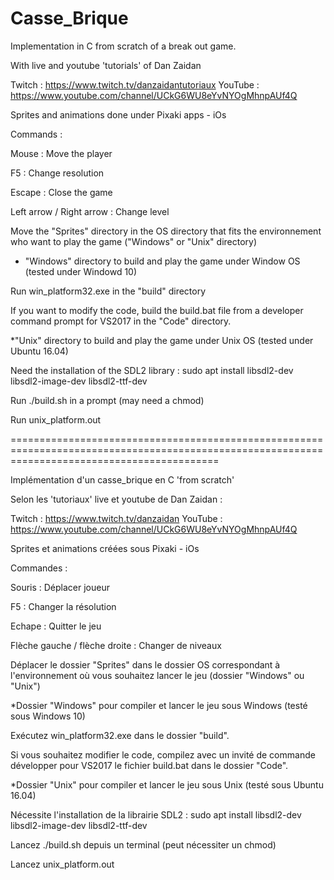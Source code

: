 # Casse_Brique

Implementation in C from scratch of a break out game.

With live and youtube 'tutorials' of Dan Zaidan


Twitch : https://www.twitch.tv/danzaidantutoriaux
YouTube : https://www.youtube.com/channel/UCkG6WU8eYvNYOgMhnpAUf4Q

Sprites and animations done under Pixaki apps - iOs

Commands :

Mouse : Move the player

F5 : Change resolution

Escape : Close the game

Left arrow / Right arrow : Change level

Move the "Sprites" directory in the OS directory that fits the environnement who want to play the game ("Windows" or "Unix" directory)

* "Windows" directory to build and play the game under Window OS (tested under Windowd 10)

Run win_platform32.exe in the "build" directory

If you want to modify the code, build the build.bat file from a developer command prompt for VS2017 in the "Code" directory.

*"Unix" directory to build and play the game under Unix OS (tested under Ubuntu 16.04)

Need the installation of the SDL2 library : sudo apt install libsdl2-dev libsdl2-image-dev libsdl2-ttf-dev

Run ./build.sh in a prompt (may need a chmod)

Run unix_platform.out

================================================================================================================================================


Implémentation d'un casse_brique en C 'from scratch' 

Selon les 'tutoriaux' live et youtube de Dan Zaidan :

Twitch : https://www.twitch.tv/danzaidan
YouTube : https://www.youtube.com/channel/UCkG6WU8eYvNYOgMhnpAUf4Q

Sprites et animations créées sous Pixaki - iOs

Commandes : 

Souris :                        Déplacer joueur

F5 :                            Changer la résolution 

Echape :                        Quitter le jeu

Flèche gauche / flèche droite : Changer de niveaux

Déplacer le dossier "Sprites" dans le dossier OS correspondant à l'environnement où vous souhaitez lancer le jeu (dossier "Windows" ou "Unix")

*Dossier "Windows" pour compiler et lancer le jeu sous Windows (testé sous Windows 10)

Exécutez win_platform32.exe dans le dossier "build".

Si vous souhaitez modifier le code, compilez avec un invité de commande développer pour VS2017 le fichier build.bat dans le dossier "Code".



*Dossier "Unix" pour compiler et lancer le jeu sous Unix (testé sous Ubuntu 16.04)

Nécessite l'installation de la librairie SDL2 : sudo apt install libsdl2-dev libsdl2-image-dev libsdl2-ttf-dev

Lancez ./build.sh depuis un terminal (peut nécessiter un chmod)

Lancez unix_platform.out
